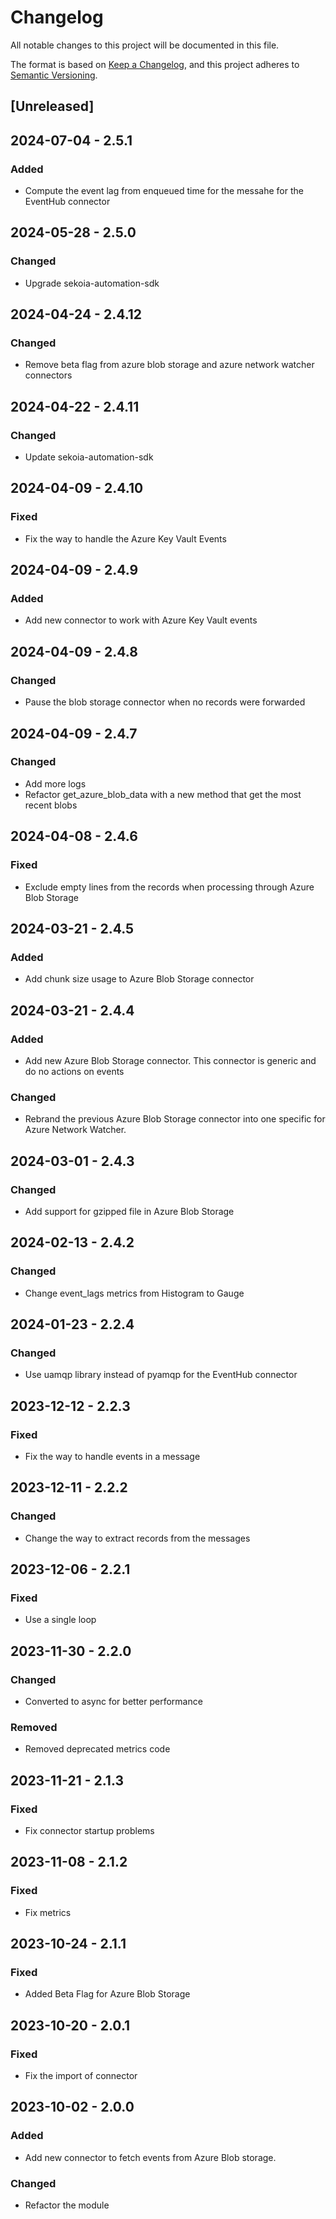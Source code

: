 # Changelog

All notable changes to this project will be documented in this file.

The format is based on [Keep a Changelog](https://keepachangelog.com/en/1.0.0/),
and this project adheres to [Semantic Versioning](https://semver.org/spec/v2.0.0.html).

## [Unreleased]

## 2024-07-04 - 2.5.1

### Added

- Compute the event lag from enqueued time for the messahe for the EventHub connector

## 2024-05-28 - 2.5.0

### Changed

- Upgrade sekoia-automation-sdk

## 2024-04-24 - 2.4.12

### Changed

- Remove beta flag from azure blob storage and azure network watcher connectors

## 2024-04-22 - 2.4.11

### Changed

- Update sekoia-automation-sdk

## 2024-04-09 - 2.4.10

### Fixed

- Fix the way to handle the Azure Key Vault Events

## 2024-04-09 - 2.4.9

### Added

- Add new connector to work with Azure Key Vault events

## 2024-04-09 - 2.4.8

### Changed

- Pause the blob storage connector when no records were forwarded

## 2024-04-09 - 2.4.7

### Changed

- Add more logs
- Refactor get_azure_blob_data with a new method that get the most recent blobs

## 2024-04-08 - 2.4.6

### Fixed

- Exclude empty lines from the records when processing through Azure Blob Storage

## 2024-03-21 - 2.4.5

### Added

- Add chunk size usage to Azure Blob Storage connector

## 2024-03-21 - 2.4.4

### Added

- Add new Azure Blob Storage connector. This connector is generic and do no actions on events

### Changed

- Rebrand the previous Azure Blob Storage connector into one specific for Azure Network Watcher.

## 2024-03-01 - 2.4.3

### Changed

- Add support for gzipped file in Azure Blob Storage

## 2024-02-13 - 2.4.2

### Changed

- Change event_lags metrics from Histogram to Gauge

## 2024-01-23 - 2.2.4

### Changed

- Use uamqp library instead of pyamqp for the EventHub connector

## 2023-12-12 - 2.2.3

### Fixed

- Fix the way to handle events in a message

## 2023-12-11 - 2.2.2

### Changed

- Change the way to extract records from the messages

## 2023-12-06 - 2.2.1

### Fixed

- Use a single loop

## 2023-11-30 - 2.2.0

### Changed

- Converted to async for better performance

### Removed

- Removed deprecated metrics code

## 2023-11-21 - 2.1.3

### Fixed

- Fix connector startup problems

## 2023-11-08 - 2.1.2

### Fixed

- Fix metrics

## 2023-10-24 - 2.1.1

### Fixed

- Added Beta Flag for Azure Blob Storage

## 2023-10-20 - 2.0.1

### Fixed

- Fix the import of connector

## 2023-10-02 - 2.0.0

### Added

- Add new connector to fetch events from Azure Blob storage.

### Changed

- Refactor the module
